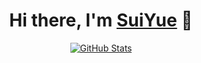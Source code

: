 <p>
  <h1 align="center">
    <b>Hi there, I'm <a href="https://github.com/SuiYue124">SuiYue</a> 👋</b>
  </h1>
</p>

<p align="center">
  <a href="https://github.com/SuiYue124">
    <img alt="GitHub Stats" src="https://github-readme-stats.vercel.app/api?username=SuiYue124&theme=gruvbox&show_icons=true" />
    </a>
</p>